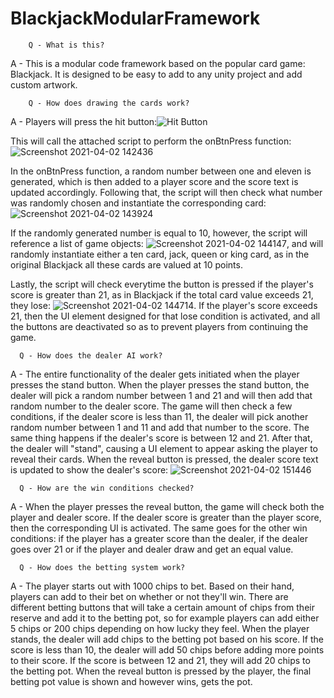 # BlackjackModularFramework

        Q - What is this?
       
A - This is a modular code framework based on the popular card game: Blackjack. It is designed to be easy to add to any unity project and add custom artwork. 


        Q - How does drawing the cards work?
      
A - Players will press the hit button:![Hit Button](https://user-images.githubusercontent.com/80597521/113414966-7cb15d80-93be-11eb-9a80-c5dada19bd54.png)

This will call the attached script to perform the onBtnPress function:![Screenshot 2021-04-02 142436](https://user-images.githubusercontent.com/80597521/113415281-2b559e00-93bf-11eb-8b96-6d3b4c22aacf.png)

In the onBtnPress function, a random number between one and eleven is generated, which is then added to a player score and the score text is updated accordingly. Following that, the script will then check what number was randomly chosen and instantiate the corresponding card: ![Screenshot 2021-04-02 143924](https://user-images.githubusercontent.com/80597521/113416274-41fcf480-93c1-11eb-8fa0-ac1fc31df861.png)

If the randomly generated number is equal to 10, however, the script will reference a list of game objects: ![Screenshot 2021-04-02 144147](https://user-images.githubusercontent.com/80597521/113416421-96a06f80-93c1-11eb-9056-2ea164e59493.png), and will randomly instantiate either a ten card, jack, queen or king card, as in the original Blackjack all these cards are valued at 10 points. 

Lastly, the script will check everytime the button is pressed if the player's score is greater than 21, as in Blackjack if the total card value exceeds 21, they lose: ![Screenshot 2021-04-02 144714](https://user-images.githubusercontent.com/80597521/113416814-5988ad00-93c2-11eb-991a-0b9f3d92d5ea.png). If the player's score exceeds 21, then the UI element designed for that lose condition is activated, and all the buttons are deactivated so as to prevent players from continuing the game. 


      Q - How does the dealer AI work?
      
A - The entire functionality of the dealer gets initiated when the player presses the stand button. When the player presses the stand button, the dealer will pick a random number between 1 and 21 and will then add that random number to the dealer score. The game will then check a few conditions, if the dealer score is less than 11, the dealer will pick another random number between 1 and 11 and add that number to the score. The same thing happens if the dealer's score is between 12 and 21. After that, the dealer will "stand", causing a UI element to appear asking the player to reveal their cards. When the reveal button is pressed, the dealer score text is updated to show the dealer's score:
![Screenshot 2021-04-02 151446](https://user-images.githubusercontent.com/80597521/113418660-34963900-93c6-11eb-8203-6de912917581.png) 


      Q - How are the win conditions checked?
      
A - When the player presses the reveal button, the game will check both the player and dealer score. If the dealer score is greater than the player score, then the corresponding UI is activated. The same goes for the other win conditions: if the player has a greater score than the dealer, if the dealer goes over 21 or if the player and dealer draw and get an equal value. 


      Q - How does the betting system work?
      
A - The player starts out with 1000 chips to bet. Based on their hand, players can add to their bet on whether or not they'll win. There are different betting buttons that will take a certain amount of chips from their reserve and add it to the betting pot, so for example players can add either 5 chips or 200 chips depending on how lucky they feel. When the player stands, the dealer will add chips to the betting pot based on his score. If the score is less than 10, the dealer will add 50 chips before adding more points to their score. If the score is between 12 and 21, they will add 20 chips to the betting pot. When the reveal button is pressed by the player, the final betting pot value is shown and however wins, gets the pot. 


    



 

 
